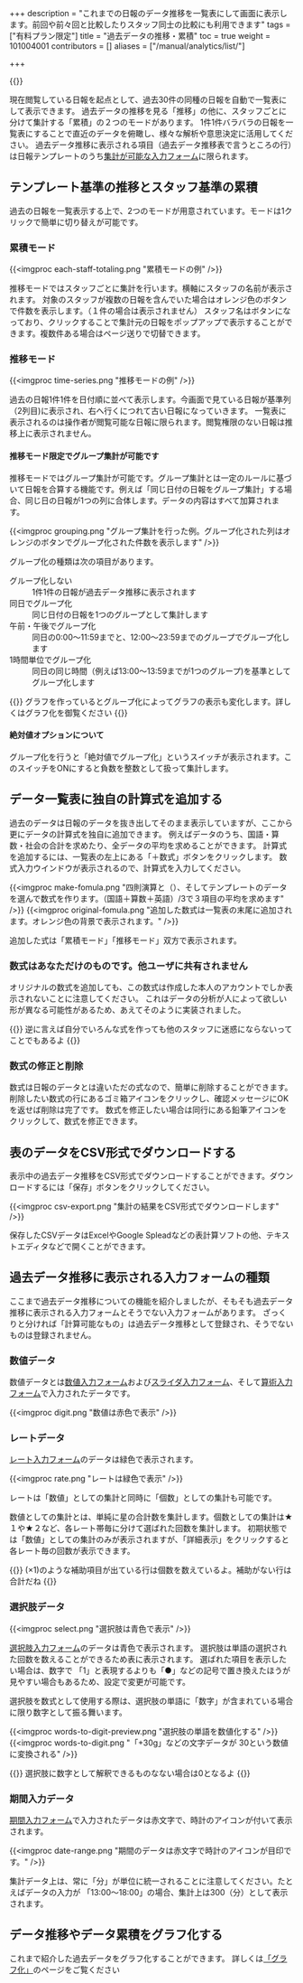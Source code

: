+++
description = "これまでの日報のデータ推移を一覧表にして画面に表示します。前回や前々回と比較したりスタッフ同士の比較にも利用できます"
tags = ["有料プラン限定"]
title = "過去データの推移・累積"
toc = true
weight = 101004001
contributors = []
aliases = ["/manual/analytics/list/"]

+++

{{<icatch filename="past-data" msg="同種日報の前回 と今回の比較も簡単" title="日報を一覧表にして過去と比較する" fontsize="30px" alice="ok" >}}

現在閲覧している日報を起点として、過去30件の同種の日報を自動で一覧表にして表示できます。
過去データの推移を見る「推移」の他に、スタッフごとに分けて集計する「累積」の２つのモードがあります。
1件1件バラバラの日報を一覧表にすることで直近のデータを俯瞰し、様々な解析や意思決定に活用してください。
過去データ推移に表示される項目（過去データ推移表で言うところの行）は日報テンプレートのうち[集計が可能な入力フォーム](/docs/manual/analytics/)に限られます。

## テンプレート基準の推移とスタッフ基準の累積

過去の日報を一覧表示する上で、2つのモードが用意されています。モードは1クリックで簡単に切り替えが可能です。

### 累積モード

{{<imgproc each-staff-totaling.png "累積モードの例" />}}

推移モードではスタッフごとに集計を行います。横軸にスタッフの名前が表示されます。
対象のスタッフが複数の日報を含んでいた場合はオレンジ色のボタンで件数を表示します。（１件の場合は表示されません）
スタッフ名はボタンになっており、クリックすることで集計元の日報をポップアップで表示することができます。複数件ある場合はページ送りで切替できます。

### 推移モード

{{<imgproc time-series.png "推移モードの例" />}}

過去の日報1件1件を日付順に並べて表示します。今画面で見ている日報が基準列（2列目)に表示され、右へ行くにつれて古い日報になっていきます。
一覧表に表示されるのは操作者が閲覧可能な日報に限られます。閲覧権限のない日報は推移上に表示されません。

#### 推移モード限定でグループ集計が可能です

推移モードではグループ集計が可能です。グループ集計とは一定のルールに基づいて日報を合算する機能です。例えば「同じ日付の日報をグループ集計」する場合、同じ日の日報が1つの列に合体します。データの内容はすべて加算されます。

{{<imgproc grouping.png "グループ集計を行った例。グループ化された列はオレンジのボタンでグループ化された件数を表示します" />}}

グループ化の種類は次の項目があります。

<dl>
  <dt>グループ化しない</dt>
  <dd>1件1件の日報が過去データ推移に表示されます</dd>
  <dt>同日でグループ化</dt>
  <dd>同じ日付の日報を1つのグループとして集計します</dd>
  <dt>午前・午後でグループ化</dt>
  <dd>同日の0:00〜11:59までと、12:00〜23:59までのグループでグループ化します</dd>
  <dt>1時間単位でグループ化</dt>
  <dd>同日の同じ時間（例えば13:00〜13:59までが1つのグループ)を基準としてグループ化します</dd>
</dl>


{{<alice pos="right" icon="pc">}}
グラフを作っているとグループ化によってグラフの表示も変化します。詳しくはグラフ化を御覧ください
{{</alice>}}

#### 絶対値オプションについて

グループ化を行うと「絶対値でグループ化」というスイッチが表示されます。このスイッチをONにすると負数を整数として扱って集計します。

## データ一覧表に独自の計算式を追加する

過去のデータは日報のデータを抜き出してそのまま表示していますが、ここから更にデータの計算式を独自に追加できます。
例えばデータのうち、国語・算数・社会の合計を求めたり、全データの平均を求めることができます。
計算式を追加するには、一覧表の左上にある「＋数式」ボタンをクリックします。
数式入力ウインドウが表示されるので、計算式を入力してください。

{{<imgproc make-fomula.png "四則演算と（）、そしてテンプレートのデータを選んで数式を作ります。（国語＋算数＋英語）/3で３項目の平均を求めます" />}}
{{<imgproc original-fomula.png "追加した数式は一覧表の末尾に追加されます。オレンジ色の背景で表示されます。" />}}

追加した式は「累積モード」「推移モード」双方で表示されます。

### 数式はあなただけのものです。他ユーザに共有されません

オリジナルの数式を追加しても、この数式は作成した本人のアカウントでしか表示されないことに注意してください。
これはデータの分析が人によって欲しい形が異なる可能性があるため、あえてそのように実装されました。

{{<alice pos="right" icon="ok">}}
逆に言えば自分でいろんな式を作っても他のスタッフに迷惑にならないってことでもあるよ
{{</alice>}}

### 数式の修正と削除

数式は日報のデータとは違いただの式なので、簡単に削除することができます。
削除したい数式の行にあるゴミ箱アイコンをクリックし、確認メッセージにOKを返せば削除は完了です。
数式を修正したい場合は同行にある鉛筆アイコンをクリックして、数式を修正できます。

## 表のデータをCSV形式でダウンロードする

表示中の過去データ推移をCSV形式でダウンロードすることができます。ダウンロードするには「保存」ボタンをクリックしてください。

{{<imgproc csv-export.png "集計の結果をCSV形式でダウンロードします" />}}

保存したCSVデータはExcelやGoogle Spleadなどの表計算ソフトの他、テキストエディタなどで開くことができます。

## 過去データ推移に表示される入力フォームの種類

ここまで過去データ推移についての機能を紹介しましたが、そもそも過去データ推移に表示される入力フォームとそうでない入力フォームがあります。
ざっくりと分ければ「計算可能なもの」は過去データ推移として登録され、そうでないものは登録されません。

### 数値データ

数値データとは[数値入力フォーム](/docs/manual/initial-setting/template/math/)および[スライダ入力フォーム](/docs/manual/initial-setting/template/step/)、そして[算術入力フォーム](/docs/manual/initial-setting/template/calc/)で入力されたデータです。

{{<imgproc digit.png "数値は赤色で表示" />}}

### レートデータ

[レート入力フォーム](/docs/manual/initial-setting/template/rate/)のデータは緑色で表示されます。

{{<imgproc rate.png "レートは緑色で表示" />}}

レートは「数値」としての集計と同時に「個数」としての集計も可能です。

数値としての集計とは、単純に星の合計数を集計します。個数としての集計は★１や★２など、各レート帯毎に分けて選ばれた回数を集計します。
初期状態では「数値」としての集計のみが表示されますが、「詳細表示」をクリックすると各レート毎の回数が表示できます。

{{<alice pos="right" icon="ok">}}
(×1)のような補助項目が出ている行は個数を数えているよ。補助がない行は合計だね
{{</alice>}}

### 選択肢データ

{{<imgproc select.png "選択肢は青色で表示" />}}

[選択肢入力フォーム](/docs/manual/initial-setting/template/select/)のデータは青色で表示されます。
選択肢は単語の選択された回数を数えることができるため表に表示されます。
選ばれた項目を表示したい場合は、数字で 「1」と表現するよりも「●」などの記号で置き換えたほうが見やすい場合もあるため、設定で変更が可能です。

選択肢を数式として使用する際は、選択肢の単語に「数字」が含まれている場合に限り数字として振る舞います。

{{<imgproc words-to-digit-preview.png "選択肢の単語を数値化する" />}}
{{<imgproc words-to-digit.png "「+30g」などの文字データが 30という数値に変換される" />}}

{{<alice pos="right" icon="ok">}}
選択肢に数字として解釈できるものなない場合は0となるよ
{{</alice>}}

### 期間入力データ

[期間入力フォーム](/docs/manual/initial-setting/template/datetimes/)で入力されたデータは赤文字で、時計のアイコンが付いて表示されます。

{{<imgproc date-range.png "期間のデータは赤文字で時計のアイコンが目印です。" />}}

集計データ上は、常に「分」が単位に統一されることに注意してください。たとえばデータの入力が 「13:00〜18:00」の場合、集計上は300（分）として表示されます。

## データ推移やデータ累積をグラフ化する

これまで紹介した過去データをグラフ化することができます。
詳しくは[「グラフ化」](/docs/manual/analytics/chart/)のページをご覧ください
